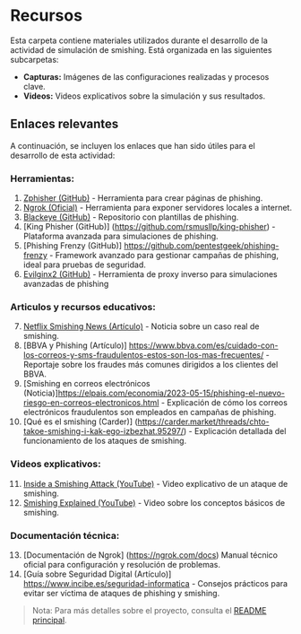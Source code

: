 # Recursos 
Esta carpeta contiene materiales utilizados durante el desarrollo de la actividad de simulación de smishing. Está organizada en las siguientes subcarpetas:

- **Capturas:** Imágenes de las configuraciones realizadas y procesos clave.
- **Videos:** Videos explicativos sobre la simulación y sus resultados.

## Enlaces relevantes

A continuación, se incluyen los enlaces que han sido útiles para el desarrollo de esta actividad:

### Herramientas:
1. [Zphisher (GitHub)](https://github.com/htr-tech/zphisher) - Herramienta para crear páginas de phishing.
2. [Ngrok (Oficial)](https://ngrok.com) - Herramienta para exponer servidores locales a internet.
3. [Blackeye (GitHub)](https://github.com/EricksonAtHome/blackeye) - Repositorio con plantillas de phishing. 
4. [King Phisher (GitHub)] (https://github.com/rsmusllp/king-phisher) - Plataforma avanzada para simulaciones de phishing.
5. [Phishing Frenzy (GitHub)] https://github.com/pentestgeek/phishing-frenzy - Framework avanzado para gestionar campañas de phishing, ideal para pruebas de seguridad.
6. [Evilginx2 (GitHub)](https://github.com/kgretzky/evilginx2) - Herramienta de proxy inverso para simulaciones avanzadas de phishing

### Articulos y recursos educativos:
7. [Netflix Smishing News (Artículo)](https://cincodias.elpais.com/smartlife/lifestyle/2024-12-05/cuidado-con-esta-estafa-se-hacen-pasar-por-netflix-para-vaciar-tu-cuenta-bancaria.html) - Noticia sobre un caso real de smishing.
8. [BBVA y Phishing (Artículo)] https://www.bbva.com/es/cuidado-con-los-correos-y-sms-fraudulentos-estos-son-los-mas-frecuentes/ - Reportaje sobre los fraudes más comunes dirigidos a los clientes del BBVA.
9. [Smishing en correos electrónicos (Noticia)]https://elpais.com/economia/2023-05-15/phishing-el-nuevo-riesgo-en-correos-electronicos.html - Explicación de cómo los correos electrónicos fraudulentos son empleados en campañas de phishing.
10. [Qué es el smishing (Carder)] (https://carder.market/threads/chto-takoe-smishing-i-kak-ego-izbezhat.95297/) - Explicación detallada del funcionamiento de los ataques de smishing.

### Videos explicativos:
11. [Inside a Smishing Attack (YouTube)](https://youtu.be/NIP6mVnch8Q?feature=shared) - Video explicativo de un ataque de smishing.
12. [Smishing Explained (YouTube)](https://youtu.be/yYYEjz0sYJM?feature=shared) - Video sobre los conceptos básicos de smishing.

### Documentación técnica:
13. [Documentación de Ngrok] (https://ngrok.com/docs) Manual técnico oficial para configuración y resolución de problemas.
14. [Guía sobre Seguridad Digital (Artículo)] https://www.incibe.es/seguridad-informatica - Consejos prácticos para evitar ser víctima de ataques de phishing y smishing.

> Nota: Para más detalles sobre el proyecto, consulta el [README principal](../README.md).

